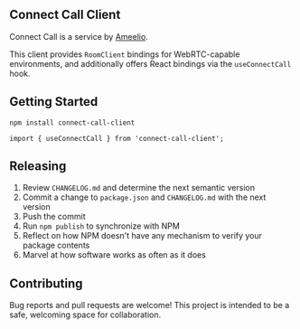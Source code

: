 ## Connect Call Client

Connect Call is a service by [Ameelio](https://ameelio.org).

This client provides `RoomClient` bindings for WebRTC-capable environments, and additionally offers React bindings via the `useConnectCall` hook.

## Getting Started

```
npm install connect-call-client
```

```
import { useConnectCall } from 'connect-call-client';
```

## Releasing

1. Review `CHANGELOG.md` and determine the next semantic version
2. Commit a change to `package.json` and `CHANGELOG.md` with the next version
3. Push the commit
4. Run `npm publish` to synchronize with NPM
5. Reflect on how NPM doesn't have any mechanism to verify your package contents
6. Marvel at how software works as often as it does

## Contributing

Bug reports and pull requests are welcome! This project is intended to be a safe, welcoming space for collaboration.
